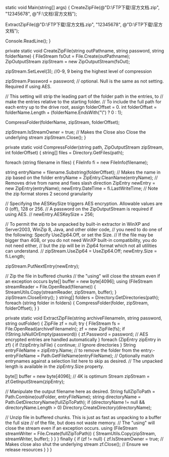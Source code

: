 static void Main(string[] args)
{
CreateZipFile(@"D:\FTP下载\官方文档.zip", "12345678", @"F:\文档\官方文档");

ExtractZipFile(@"D:\FTP下载\官方文档.zip", "12345678", @"D:\FTP下载\官方文档");

Console.ReadLine();
}

private static void CreateZipFile(string outPathname, string password, string folderName)
{
FileStream fsOut = File.Create(outPathname);
ZipOutputStream zipStream = new ZipOutputStream(fsOut);

zipStream.SetLevel(3); //0-9, 9 being the highest level of compression

zipStream.Password = password; // optional. Null is the same as not setting. Required if using AES.

// This setting will strip the leading part of the folder path in the entries, to
// make the entries relative to the starting folder.
// To include the full path for each entry up to the drive root, assign folderOffset = 0.
int folderOffset = folderName.Length + (folderName.EndsWith("\\") ? 0 : 1);

CompressFolder(folderName, zipStream, folderOffset);

zipStream.IsStreamOwner = true; // Makes the Close also Close the underlying stream
zipStream.Close();
}

private static void CompressFolder(string path, ZipOutputStream zipStream, int folderOffset)
{
string[] files = Directory.GetFiles(path);

foreach (string filename in files)
{
FileInfo fi = new FileInfo(filename);

string entryName = filename.Substring(folderOffset); // Makes the name in zip based on the folder
entryName = ZipEntry.CleanName(entryName); // Removes drive from name and fixes slash direction
ZipEntry newEntry = new ZipEntry(entryName);
newEntry.DateTime = fi.LastWriteTime; // Note the zip format stores 2 second granularity

// Specifying the AESKeySize triggers AES encryption. Allowable values are 0 (off), 128 or 256.
// A password on the ZipOutputStream is required if using AES.
//   newEntry.AESKeySize = 256;

// To permit the zip to be unpacked by built-in extractor in WinXP and Server2003, WinZip 8, Java, and other older code,
// you need to do one of the following: Specify UseZip64.Off, or set the Size.
// If the file may be bigger than 4GB, or you do not need WinXP built-in compatibility, you do not need either,
// but the zip will be in Zip64 format which not all utilities can understand.
//   zipStream.UseZip64 = UseZip64.Off;
newEntry.Size = fi.Length;

zipStream.PutNextEntry(newEntry);

// Zip the file in buffered chunks
// the "using" will close the stream even if an exception occurs
byte[] buffer = new byte[4096];
using (FileStream streamReader = File.OpenRead(filename))
{
StreamUtils.Copy(streamReader, zipStream, buffer);
}
zipStream.CloseEntry();
}
string[] folders = Directory.GetDirectories(path);
foreach (string folder in folders)
{
CompressFolder(folder, zipStream, folderOffset);
}
}

private static void ExtractZipFile(string archiveFilenameIn, string password, string outFolder)
{
ZipFile zf = null;
try
{
FileStream fs = File.OpenRead(archiveFilenameIn);
zf = new ZipFile(fs);
if (!String.IsNullOrEmpty(password))
{
zf.Password = password; // AES encrypted entries are handled automatically
}
foreach (ZipEntry zipEntry in zf)
{
if (!zipEntry.IsFile)
{
    continue; // Ignore directories
}
String entryFileName = zipEntry.Name;
// to remove the folder from the entry:- entryFileName = Path.GetFileName(entryFileName);
// Optionally match entrynames against a selection list here to skip as desired.
// The unpacked length is available in the zipEntry.Size property.

byte[] buffer = new byte[4096]; // 4K is optimum
Stream zipStream = zf.GetInputStream(zipEntry);

// Manipulate the output filename here as desired.
String fullZipToPath = Path.Combine(outFolder, entryFileName);
string directoryName = Path.GetDirectoryName(fullZipToPath);
if (directoryName != null && directoryName.Length > 0) Directory.CreateDirectory(directoryName);

// Unzip file in buffered chunks. This is just as fast as unpacking to a buffer the full size
// of the file, but does not waste memory.
// The "using" will close the stream even if an exception occurs.
using (FileStream streamWriter = File.Create(fullZipToPath))
{
    StreamUtils.Copy(zipStream, streamWriter, buffer);
}
}
}
finally
{
if (zf != null)
{
zf.IsStreamOwner = true; // Makes close also shut the underlying stream
zf.Close(); // Ensure we release resources
}
}
}
